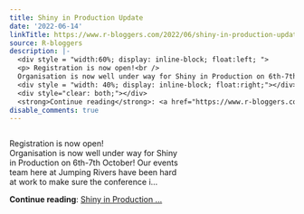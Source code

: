 ```yaml
---
title: Shiny in Production Update
date: '2022-06-14'
linkTitle: https://www.r-bloggers.com/2022/06/shiny-in-production-update/
source: R-bloggers
description: |-
  <div style = "width:60%; display: inline-block; float:left; ">
  <p> Registration is now open!<br />
  Organisation is now well under way for Shiny in Production on 6th-7th October! Our events team here at Jumping Rivers have been hard at work to make sure the conference i...</p></div>
  <div style = "width: 40%; display: inline-block; float:right;"></div>
  <div style="clear: both;"></div>
  <strong>Continue reading</strong>: <a href="https://www.r-bloggers.com/2022/06/shiny-in-production-update/">Shiny in Production ...
disable_comments: true
---
```

<div style = "width:60%; display: inline-block; float:left; ">
<p> Registration is now open!<br />
Organisation is now well under way for Shiny in Production on 6th-7th October! Our events team here at Jumping Rivers have been hard at work to make sure the conference i...</p></div>
<div style = "width: 40%; display: inline-block; float:right;"></div>
<div style="clear: both;"></div>
<strong>Continue reading</strong>: <a href="https://www.r-bloggers.com/2022/06/shiny-in-production-update/">Shiny in Production ...